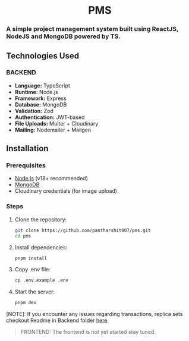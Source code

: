 <h1 align="center">PMS</h1>

### A simple project management system built using ReactJS, NodeJS and MongoDB powered by TS.

## Technologies Used

### BACKEND
- **Language:** TypeScript
- **Runtime:** Node.js
- **Framework:** Express
- **Database:** MongoDB 
- **Validation:** Zod
- **Authentication:** JWT-based
- **File Uploads:** Multer + Cloudinary
- **Mailing:** Nodemailer + Mailgen

## Installation

### Prerequisites

- [Node.js](https://nodejs.org/en/) (v18+ recommended)
- [MongoDB](https://www.mongodb.com/)
- Cloudinary credentials (for image upload)

### Steps

1. Clone the repository:
   ```sh
   git clone https://github.com/pantharshit007/pms.git
   cd pms
   ```
2. Install dependencies:

   ```sh
   pnpm install
   ```

3. Copy .env file:
   ```sh
   cp .env.example .env
   ```
4. Start the server:
   ```sh
   pnpm dev
   ```

[NOTE]: If you encounter any issues regarding transactions, replica sets checkout Readme in Backend folder [here](https://github.com/pantharshit007/pms/blob/main/backend/Readme.md)

> FRONTEND: The frontend is not yet started stay tuned.
